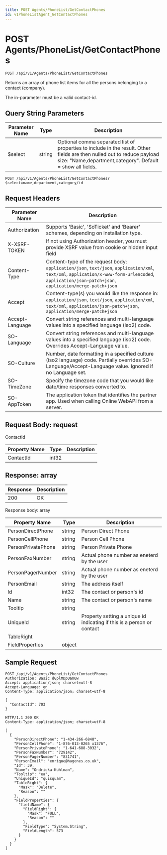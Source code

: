```yaml
---
title: POST Agents/PhoneList/GetContactPhones
id: v1PhoneListAgent_GetContactPhones
---
```


# POST Agents/PhoneList/GetContactPhones

```http
POST /api/v1/Agents/PhoneList/GetContactPhones
```

Returns an array of phone list items for all the persons belonging to a contact (company).

The in-parameter must be a valid contact-id.





## Query String Parameters

| Parameter Name | Type |  Description |
|----------------|------|--------------|
| $select | string |  Optional comma separated list of properties to include in the result. Other fields are then nulled out to reduce payload size: "Name,department,category". Default = show all fields. |

```http
POST /api/v1/Agents/PhoneList/GetContactPhones?$select=name,department,category/id
```


## Request Headers

| Parameter Name | Description |
|----------------|-------------|
| Authorization  | Supports 'Basic', 'SoTicket' and 'Bearer' schemes, depending on installation type. |
| X-XSRF-TOKEN   | If not using Authorization header, you must provide XSRF value from cookie or hidden input field |
| Content-Type | Content-type of the request body: `application/json`, `text/json`, `application/xml`, `text/xml`, `application/x-www-form-urlencoded`, `application/json-patch+json`, `application/merge-patch+json` |
| Accept         | Content-type(s) you would like the response in: `application/json`, `text/json`, `application/xml`, `text/xml`, `application/json-patch+json`, `application/merge-patch+json` |
| Accept-Language | Convert string references and multi-language values into a specified language (iso2) code. |
| SO-Language | Convert string references and multi-language values into a specified language (iso2) code. Overrides Accept-Language value. |
| SO-Culture | Number, date formatting in a specified culture (iso2 language) code. Partially overrides SO-Language/Accept-Language value. Ignored if no Language set. |
| SO-TimeZone | Specify the timezone code that you would like date/time responses converted to. |
| SO-AppToken | The application token that identifies the partner app. Used when calling Online WebAPI from a server. |

## Request Body: request  

ContactId 

| Property Name | Type |  Description |
|----------------|------|--------------|
| ContactId | int32 |  |


## Response: array



| Response | Description |
|----------------|-------------|
| 200 | OK |

Response body: array

| Property Name | Type |  Description |
|----------------|------|--------------|
| PersonDirectPhone | string | Person Direct Phone |
| PersonCellPhone | string | Person Cell Phone |
| PersonPrivatePhone | string | Person Private Phone |
| PersonFaxNumber | string | Actual phone number as eneterd by the user |
| PersonPagerNumber | string | Actual phone number as eneterd by the user |
| PersonEmail | string | The address itself |
| Id | int32 | The contact or person's id |
| Name | string | The contact or person's name |
| Tooltip | string |  |
| UniqueId | string | Property setting a unique id indicating if this is a person or contact |
| TableRight |  |  |
| FieldProperties | object |  |

## Sample Request

```http!
POST /api/v1/Agents/PhoneList/GetContactPhones
Authorization: Basic dGplMDpUamUw
Accept: application/json; charset=utf-8
Accept-Language: en
Content-Type: application/json; charset=utf-8

{
  "ContactId": 703
}
```

```http_
HTTP/1.1 200 OK
Content-Type: application/json; charset=utf-8

[
  {
    "PersonDirectPhone": "1-434-266-6848",
    "PersonCellPhone": "1-876-013-0265 x1376",
    "PersonPrivatePhone": "1-641-688-3032",
    "PersonFaxNumber": "729142",
    "PersonPagerNumber": "831741",
    "PersonEmail": "enrique@hagenes.co.uk",
    "Id": 39,
    "Name": "Ondricka-Kuhlman",
    "Tooltip": "ea",
    "UniqueId": "quisquam",
    "TableRight": {
      "Mask": "Delete",
      "Reason": ""
    },
    "FieldProperties": {
      "fieldName": {
        "FieldRight": {
          "Mask": "FULL",
          "Reason": ""
        },
        "FieldType": "System.String",
        "FieldLength": 573
      }
    }
  }
]
```